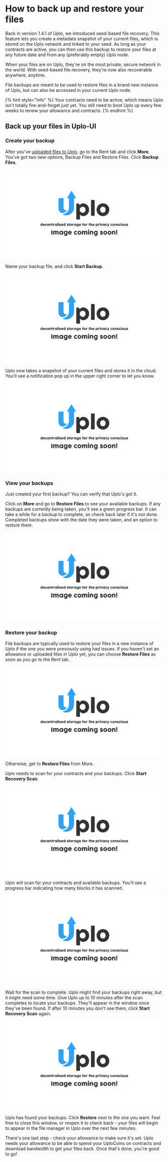 # How to back up and restore your files

Back in version 1.4.1 of Uplo, we introduced seed-based file recovery. This feature lets you create a metadata snapshot of your current files, which is stored on the Uplo network and linked to your seed. As long as your contracts are active, you can then use this backup to restore your files at any future date and from any \(preferably empty\) Uplo node.

When your files are on Uplo, they're on the most private, secure network in the world. With seed-based file recovery, they're now also recoverable anywhere, anytime.

File backups are meant to be used to restore files in a brand new instance of Uplo, but can also be accessed in your current Uplo node.

{% hint style="info" %}
Your contracts need to be active, which means Uplo isn't totally fire-and-forget just yet. You still need to boot Uplo up every few weeks to renew your allowance and contracts.
{% endhint %}

## Back up your files in Uplo-UI

### **Create your backup**

After you've [uploaded files to Uplo](how-to-rent-storage-on-uplo.md), go to the Rent tab and click **More**. You've got two new options, Backup Files and Restore Files. Click **Backup Files**.

![](../.gitbook/assets/coming-soon-01.png)

Name your backup file, and click **Start Backup**.

![](../.gitbook/assets/coming-soon-01.png)

Uplo now takes a snapshot of your current files and stores it in the cloud. You'll see a notification pop up in the upper right corner to let you know.

![](../.gitbook/assets/coming-soon-01.png)

### View your backups

Just created your first backup? You can verify that Uplo's got it.

Click on **More** and go to **Restore Files** to see your available backups. If any backups are currently being taken, you'll see a green progress bar. It can take a while for a backup to complete, so check back later if it's not done. Completed backups show with the date they were taken, and an option to restore them.

![](../.gitbook/assets/coming-soon-01.png)

### Restore your backup

File backups are typically used to restore your files in a new instance of Uplo if the one you were previously using had issues. If you haven't set an allowance or uploaded files in Uplo yet, you can choose **Restore Files** as soon as you go to the Rent tab.

![](../.gitbook/assets/coming-soon-01.png)

Otherwise, get to **Restore Files** from More.

Uplo needs to scan for your contracts and your backups. Click **Start Recovery Scan**.

![](../.gitbook/assets/coming-soon-01.png)

Uplo will scan for your contracts and available backups. You'll see a progress bar indicating how many blocks it has scanned.

![](../.gitbook/assets/coming-soon-01.png)

Wait for the scan to complete. Uplo might find your backups right away, but it might need some time. Give Uplo up to 10 minutes after the scan completes to locate your backups. They'll appear in the window once they've been found. If after 10 minutes you don't see them, click **Start Recovery Scan** again.

![](../.gitbook/assets/coming-soon-01.png)

Uplo has found your backups. Click **Restore** next to the one you want. Feel free to close this window, or reopen it to check back - your files will begin to appear in the file manager in Uplo over the next few minutes.

There's one last step - check your allowance to make sure it's set. Uplo needs your allowance to be able to spend your UploCoins on contracts and download bandwidth to get your files back. Once that's done, you're good to go!

